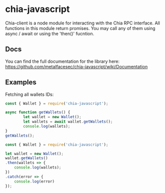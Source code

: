 # chia-javascript
Chia-client is a node module for interacting with the Chia RPC interface. All functions in this module return promises. You may call any of them using async / await or using the 'then()' fucntion. 

## Docs
You can find the full documentation for the library here: https://github.com/metalfacesec/chia-javascript/wiki/Documentation

## Examples
Fetching all wallets IDs:
```javascript
const { Wallet } = require('chia-javascript');

async function getWallets() {
        let wallet = new Wallet();
        let wallets = await wallet.getWallets();
        console.log(wallets);
}
getWallets();
```

```javascript
const { Wallet } = require('chia-javascript');

let wallet = new Wallet();
wallet.getWallets()
.then(wallets => {
    console.log(wallets);
})
.catch(error => {
    console.log(error)
});
```
